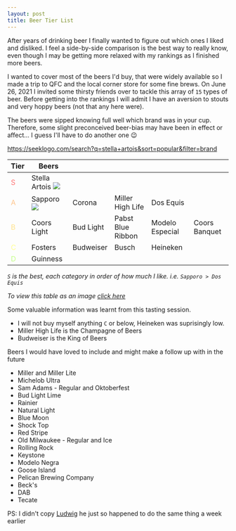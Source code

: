 ```yaml
---
layout: post
title: Beer Tier List
---
```


After years of drinking beer I finally wanted to figure out which ones I liked and disliked. I feel a side-by-side comparison is the best way to really know, even though I may be getting more relaxed with my rankings as I finished more beers.

I wanted to cover most of the beers I'd buy, that were widely available so I made a trip to QFC and the local corner store for some fine brews. On June 26, 2021 I invited some thirsty friends over to tackle this array of `15` types of beer. Before getting into the rankings I will admit I have an aversion to stouts and very hoppy beers (not that any here were).

The beers were sipped knowing full well which brand was in your cup. Therefore, some slight preconceived beer-bias may have been in effect or affect... I guess I'll have to do another one :wink:

<https://seeklogo.com/search?q=stella+artois&sort=popular&filter=brand>

| Tier | Beers         |           |                   |                 |               |
|------|---------------|-----------|-------------------|-----------------|---------------|
| <span style = "color:#FF7676">S</span> | Stella Artois ![](/assets/img/stella.jpg) |           |                   |                 |               |
| <span style = "color:#FFC48A">A</span> | Sapporo ![](/assets/img/sapporo.jpeg)      | Corona    | Miller High Life  | Dos Equis       |               |
| <span style = "color:#FFE38D">B</span> | Coors Light   | Bud Light | Pabst Blue Ribbon | Modelo Especial | Coors Banquet |
| <span style = "color:#FFFF8F">C</span> | Fosters       | Budweiser | Busch             | Heineken        |               |
| <span style = "color:#C3FF89">D</span> | Guinness      |           |                   |                 |               |

_`S` is the best, each category in order of how much I like. i.e. `Sapporo > Dos Equis`_

_To view this table as an image [click here](/assets/img/beer.png)_

Some valuable information was learnt from this tasting session.

- I will not buy myself anything `C` or below, Heineken was suprisingly low.
- Miller High Life is the Champagne of Beers
- Budweiser is the King of Beers

Beers I would have loved to include and might make a follow up with in the future

- Miller and Miller Lite
- Michelob Ultra
- Sam Adams - Regular and Oktoberfest
- Bud Light Lime
- Rainier
- Natural Light
- Blue Moon
- Shock Top
- Red Stripe
- Old Milwaukee - Regular and Ice
- Rolling Rock
- Keystone
- Modelo Negra
- Goose Island
- Pelican Brewing Company
- Beck's
- DAB
- Tecate

PS: I didn't copy [Ludwig](https://youtu.be/l0gWQtLjwKc) he just so happened to do the same thing a week earlier
